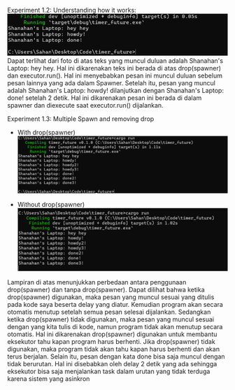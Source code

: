 Experiment 1.2: Understanding how it works:
![alt text](image.png)
Dapat terlihat dari foto di atas teks yang muncul duluan adalah Shanahan's Laptop: hey hey. Hal ini dikarenakan teks ini berada di atas drop(spawner) dan executor.run(). Hal ini menyebabkan pesan ini muncul duluan sebelum pesan lainnya yang ada dalam Spawner. Setelah itu, pesan yang muncul adalah Shanahan's Laptop: howdy! dilanjutkan dengan Shanahan's Laptop: done! setelah 2 detik. Hal ini dikarenakan pesan ini berada di dalam spawner dan diexecute saat executor.run() dijalankan.

Experiment 1.3: Multiple Spawn and removing drop
- With drop(spawner)
![alt text](image-1.png)

- Without drop(spawner)
![alt text](image-2.png)

Lampiran di atas menunjukkan perbedaan antara penggunaan drop(spawner) dan tanpa drop(spawner). Dapat dilihat bahwa ketika drop(spawner) digunakan, maka pesan yang muncul sesuai yang ditulis pada kode saya beserta delay yang diatur. Kemudian program akan secara otomatis menutup setelah semua pesan selesai dijalankan. Sedangkan ketika drop(spawner) tidak digunakan, maka pesan yang muncul sesuai dengan yang kita tulis di kode, namun program tidak akan menutup secara otomatis. Hal ini dikarenakan drop(spawner) digunakan untuk membantu eksekutor tahu kapan program harus berhenti. Jika drop(spawner) tidak digunakan, maka program tidak akan tahu kapan harus berhenti dan akan terus berjalan. Selain itu, pesan dengan kata done bisa saja muncul dengan tidak berurutan. Hal ini disebabkan oleh delay 2 detik yang ada sehingga eksekutor bisa saja menjalankan task dalam urutan yang tidak terduga karena sistem yang asinkron

